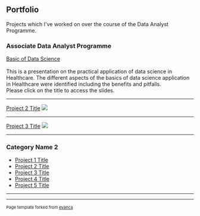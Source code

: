## Portfolio

Projects which I've worked on over the course of the Data Analyst Programme.


### Associate Data Analyst Programme

[Basic of Data Science](janiceding20.github.io/pdf/healthcare_analytics.pdf)
<br><br>
This is a presentation on the practical application of data science in Healthcare.
The different aspects of the basics of data science application in Healthcare were identified including the benefits and pitfalls.
<br>
Please click on the title to access the slides.

---
[Project 2 Title](/pdf/sample_presentation.pdf)
<img src="images/dummy_thumbnail.jpg?raw=true"/>

---
[Project 3 Title](http://example.com/)
<img src="images/dummy_thumbnail.jpg?raw=true"/>

---

### Category Name 2

- [Project 1 Title](http://example.com/)
- [Project 2 Title](http://example.com/)
- [Project 3 Title](http://example.com/)
- [Project 4 Title](http://example.com/)
- [Project 5 Title](http://example.com/)

---




---
<p style="font-size:11px">Page template forked from <a href="https://github.com/evanca/quick-portfolio">evanca</a></p>
<!-- Remove above link if you don't want to attibute -->
